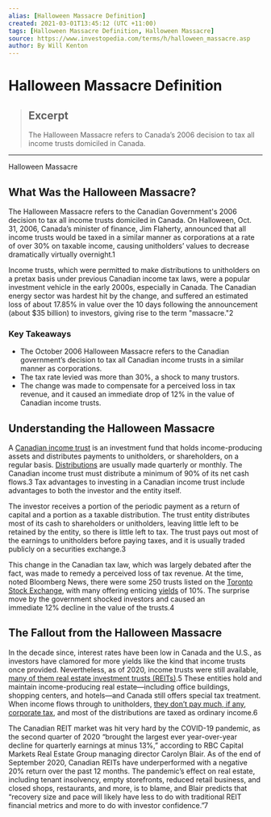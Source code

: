 ```yaml
---
alias: [Halloween Massacre Definition]
created: 2021-03-01T13:45:12 (UTC +11:00)
tags: [Halloween Massacre Definition, Halloween Massacre]
source: https://www.investopedia.com/terms/h/halloween_massacre.asp
author: By Will Kenton
---
```


# Halloween Massacre Definition

> ## Excerpt
> The Halloween Massacre refers to Canada’s 2006 decision to tax all income trusts domiciled in Canada.

---

Halloween Massacre
## What Was the Halloween Massacre?

The Halloween Massacre refers to the Canadian Government's 2006 decision to tax all income trusts domiciled in Canada. On Halloween, Oct. 31, 2006, Canada’s minister of finance, Jim Flaherty, announced that all income trusts would be taxed in a similar manner as corporations at a rate of over 30% on taxable income, causing unitholders’ values to decrease dramatically virtually overnight.1

Income trusts, which were permitted to make distributions to unitholders on a pretax basis under previous Canadian income tax laws, were a popular investment vehicle in the early 2000s, especially in Canada. The Canadian energy sector was hardest hit by the change, and suffered an estimated loss of about 17.85% in value over the 10 days following the announcement (about $35 billion) to investors, giving rise to the term "massacre."2

### Key Takeaways

-   The October 2006 Halloween Massacre refers to the Canadian government’s decision to tax all Canadian income trusts in a similar manner as corporations.
-   The tax rate levied was more than 30%, a shock to many trustors.
-   The change was made to compensate for a perceived loss in tax revenue, and it caused an immediate drop of 12% in the value of Canadian income trusts.

## Understanding the Halloween Massacre

A [Canadian income trust](https://www.investopedia.com/terms/c/canadianincometrust.asp) is an investment fund that holds income-producing assets and distributes payments to unitholders, or shareholders, on a regular basis. [Distributions](https://www.investopedia.com/terms/d/distribution.asp) are usually made quarterly or monthly. The Canadian income trust must distribute a minimum of 90% of its net cash flows.3 Tax advantages to investing in a Canadian income trust include advantages to both the investor and the entity itself.

The investor receives a portion of the periodic payment as a return of capital and a portion as a taxable distribution. The trust entity distributes most of its cash to shareholders or unitholders, leaving little left to be retained by the entity, so there is little left to tax. The trust pays out most of the earnings to unitholders before paying taxes, and it is usually traded publicly on a securities exchange.3

This change in the Canadian tax law, which was largely debated after the fact, was made to remedy a perceived loss of tax revenue. At the time, noted Bloomberg News, there were some 250 trusts listed on the [Toronto Stock Exchange](https://www.investopedia.com/terms/t/toronto-stock-exchange-tsx.asp), with many offering enticing [yields](https://www.investopedia.com/terms/y/yield.asp) of 10%. The surprise move by the government shocked investors and caused an immediate 12% decline in the value of the trusts.4

## The Fallout from the Halloween Massacre

In the decade since, interest rates have been low in Canada and the U.S., as investors have clamored for more yields like the kind that income trusts once provided. Nevertheless, as of 2020, income trusts were still available, [many of them real estate investment trusts (REITs)](https://www.investopedia.com/articles/04/030304.asp).5 These entities hold and maintain income-producing real estate—including office buildings, shopping centers, and hotels—and Canada still offers special tax treatment. When income flows through to unitholders, [they don’t pay much, if any, corporate tax](https://www.investopedia.com/news/how-fortune-500-companies-avoid-paying-income-tax/), and most of the distributions are taxed as ordinary income.6

The Canadian REIT market was hit very hard by the COVID-19 pandemic, as the second quarter of 2020 “brought the largest ever year-over-year decline for quarterly earnings at minus 13%,” according to RBC Capital Markets Real Estate Group managing director Carolyn Blair. As of the end of September 2020, Canadian REITs have underperformed with a negative 20% return over the past 12 months. The pandemic’s effect on real estate, including tenant insolvency, empty storefronts, reduced retail business, and closed shops, restaurants, and more, is to blame, and Blair predicts that “recovery size and pace will likely have less to do with traditional REIT financial metrics and more to do with investor confidence.”7
